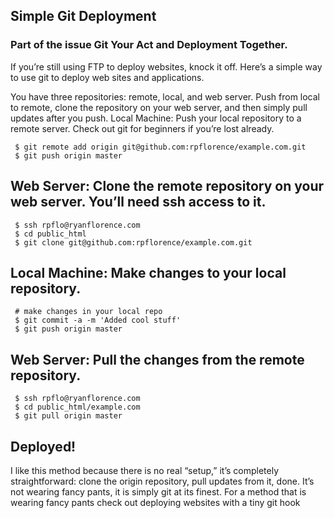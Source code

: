 ## Simple Git Deployment
### Part of the issue Git Your Act and Deployment Together.

If you’re still using FTP to deploy websites, knock it off. Here’s a simple way to use git to deploy web sites and applications.

You have three repositories: remote, local, and web server. Push from local to remote, clone the repository on your web server, and then simply pull updates after you push.
Local Machine: Push your local repository to a remote server. Check out git for beginners if you’re lost already.

```git
 $ git remote add origin git@github.com:rpflorence/example.com.git
 $ git push origin master
```

## Web Server: Clone the remote repository on your web server. You’ll need ssh access to it.

```git
 $ ssh rpflo@ryanflorence.com
 $ cd public_html
 $ git clone git@github.com:rpflorence/example.com.git
```

## Local Machine: Make changes to your local repository.

```git
 # make changes in your local repo
 $ git commit -a -m 'Added cool stuff'
 $ git push origin master
```

## Web Server: Pull the changes from the remote repository.

```git
 $ ssh rpflo@ryanflorence.com
 $ cd public_html/example.com
 $ git pull origin master
```

## Deployed!

I like this method because there is no real “setup,” it’s completely straightforward: clone the origin repository, 
pull updates from it, done. It’s not wearing fancy pants, it is simply git at its finest. 
For a method that is wearing fancy pants check out deploying websites with a tiny git hook

